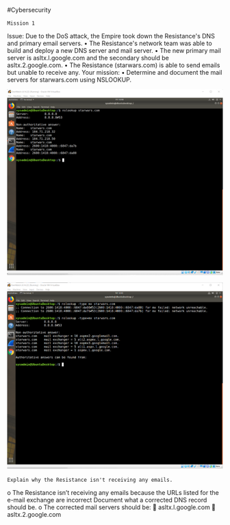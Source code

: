 #Cybersecurity  

    Mission 1
Issue: Due to the DoS attack, the Empire took down the Resistance's DNS and primary email servers.
•	The Resistance's network team was able to build and deploy a new DNS server and mail server.
•	The new primary mail server is asltx.l.google.com and the secondary should be asltx.2.google.com.
•	The Resistance (starwars.com) is able to send emails but unable to receive any.
Your mission:
•	Determine and document the mail servers for starwars.com using NSLOOKUP.


![Star Wars](image/HW9-Mission1-StarWars.com.1.1.png)

![Current Email Servers](image/HW9-Mission1-Current-EMail-Servers.1.2.png)

    Explain why the Resistance isn't receiving any emails.
o	The Resistance isn’t receiving any emails because the URLs listed for the e-mail exchange are incorrect
    Document what a corrected DNS record should be.
o	The corrected mail servers should be: 
	asltx.l.google.com 
	asltx.2.google.com
